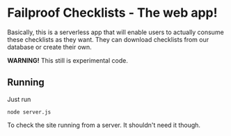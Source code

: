 # Failproof Checklists - The web app!

Basically, this
is a serverless app that will enable users to actually consume these checklists
as they want. They can download checklists from our database or create their
own.

**WARNING!** This still is experimental code.

## Running

Just run

    node server.js

To check the site running from a server. It shouldn't need it though.
